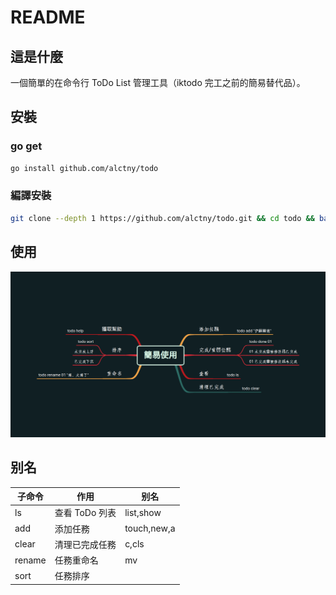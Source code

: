 # README

## 這是什麼

一個簡單的在命令行 ToDo List 管理工具（iktodo 完工之前的簡易替代品）。

## 安裝

### go get

```bash
go install github.com/alctny/todo
```

### 編譯安裝

```bash
git clone --depth 1 https://github.com/alctny/todo.git && cd todo && bash install.sh
```

## 使用

![簡易使用說明](todo-usage-zh.png)

## 别名

|子命令|作用|别名|
|--|--|--|
|ls|查看 ToDo 列表|list,show|
|add|添加任務|touch,new,a|
|clear|清理已完成任務|c,cls|
|rename|任務重命名|mv|
|sort|任務排序||
